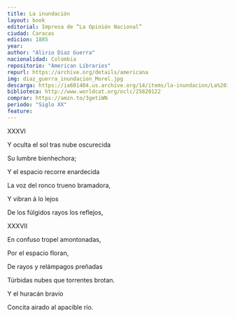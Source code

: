 ```yaml
---
title: La inundación
layout: book
editorial: Impresa de “La Opinión Nacional”
ciudad: Caracas
edicion: 1885
year: 
author: "Alirio Diaz Guerra"
nacionalidad: Colombia
repositorio: "American Libraries"
repurl: https://archive.org/details/americana
img: diaz_guerra_inundacion_Morel.jpg
descarga: https://ia601404.us.archive.org/14/items/la-inundacion/La%20inundaci%C3%B3n.pdf
biblioteca: http://www.worldcat.org/oclc/25820122
comprar: https://amzn.to/3getiWN
periodo: "Siglo XX"
feature: 
---
```

 

XXXVI
 
Y oculta el sol tras nube oscurecida
 
Su lumbre bienhechora;
 
Y el espacio recorre enardecida
 
La voz del ronco trueno bramadora,
 
Y vibran á lo lejos
 
De los fúlgidos rayos los reflejos,
 

XXXVII
 
En confuso tropel amontonadas,
 
Por el espacio floran,
 
De rayos y relámpagos preñadas
 
Túrbidas nubes que torrentes brotan.
 
Y el huracán bravío
 
Concita airado al apacible río.
